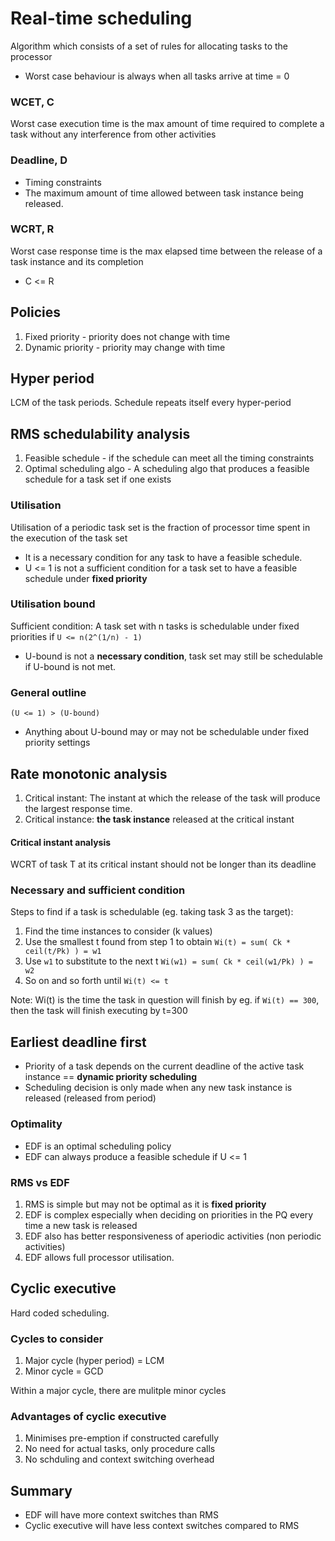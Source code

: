 # Real-time scheduling

Algorithm which consists of a set of rules for allocating tasks to the processor

- Worst case behaviour is always when all tasks arrive at time = 0

### WCET, C
Worst case execution time is the max amount of time required to complete a task without any interference from other activities

### Deadline, D

- Timing constraints
- The maximum amount of time allowed between task instance being released.

### WCRT, R
Worst case response time is the max elapsed time between the release of a task instance and its completion

- C <= R

## Policies 

1. Fixed priority - priority does not change with time 
2. Dynamic priority - priority may change with time

## Hyper period
LCM of the task periods. Schedule repeats itself every hyper-period


## RMS schedulability analysis
1. Feasible schedule - if the schedule can meet all the timing constraints
2. Optimal scheduling algo - A scheduling algo that produces a feasible schedule for a task set if one exists

### Utilisation
Utilisation of a periodic task set is the fraction of processor time spent in the execution of the task set

- It is a necessary condition for any task to have a feasible schedule.
- U <= 1 is not a sufficient condition for a task set to have a feasible schedule under **fixed priority**

### Utilisation bound
Sufficient condition: A task set with n tasks is schedulable under fixed priorities if ```U <= n(2^(1/n) - 1)```

- U-bound is not a **necessary condition**, task set may still be schedulable if U-bound is not met.

### General outline
```(U <= 1) > (U-bound)```
- Anything about U-bound may or may not be schedulable under fixed priority settings

## Rate monotonic analysis
1. Critical instant: The instant at which the release of the task will produce the largest response time.
2. Critical instance: **the task instance** released at the critical instant

#### Critical instant analysis
WCRT of task T at its critical instant should not be longer than its deadline

### Necessary and sufficient condition
Steps to find if a task is schedulable (eg. taking task 3 as the target):
1. Find the time instances to consider (k values)
2. Use the smallest t found from step 1 to obtain `Wi(t) = sum( Ck * ceil(t/Pk) ) = w1`
3. Use `w1` to substitute to the next t `Wi(w1) = sum( Ck * ceil(w1/Pk) ) = w2`
4. So on and so forth until `Wi(t) <= t`

Note: Wi(t) is the time the task in question will finish by eg. if `Wi(t) == 300`, then the task will finish executing by t=300

## Earliest deadline first
- Priority of a task depends on the current deadline of the active task instance == **dynamic priority scheduling**
- Scheduling decision is only made when any new task instance is released (released from period)

### Optimality
- EDF is an optimal scheduling policy
- EDF can always produce a feasible schedule if U <= 1

### RMS vs EDF
1. RMS is simple but may not be optimal as it is **fixed priority**
2. EDF is complex especially when deciding on priorities in the PQ every time a new task is released
3. EDF also has better responsiveness of aperiodic activities (non periodic activities)
4. EDF allows full processor utilisation.

## Cyclic executive

Hard coded scheduling.

### Cycles to consider
1. Major cycle (hyper period) = LCM
2. Minor cycle = GCD

Within a major cycle, there are mulitple minor cycles

### Advantages of cyclic executive
1. Minimises pre-emption if constructed carefully
2. No need for actual tasks, only procedure calls
3. No schduling and context switching overhead

## Summary
- EDF will have more context switches than RMS 
- Cyclic executive will have less context switches compared to RMS 

